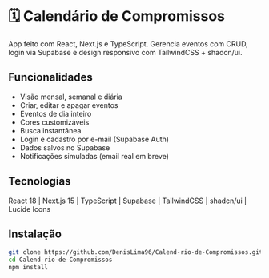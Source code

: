 # 🗓️ Calendário de Compromissos

App feito com React, Next.js e TypeScript. Gerencia eventos com CRUD, login via Supabase e design responsivo com TailwindCSS + shadcn/ui.

## Funcionalidades

- Visão mensal, semanal e diária  
- Criar, editar e apagar eventos  
- Eventos de dia inteiro  
- Cores customizáveis  
- Busca instantânea  
- Login e cadastro por e-mail (Supabase Auth)  
- Dados salvos no Supabase  
- Notificações simuladas (email real em breve)  

## Tecnologias

React 18 | Next.js 15 | TypeScript | Supabase | TailwindCSS | shadcn/ui | Lucide Icons

## Instalação

```bash
git clone https://github.com/DenisLima96/Calend-rio-de-Compromissos.git
cd Calend-rio-de-Compromissos
npm install
